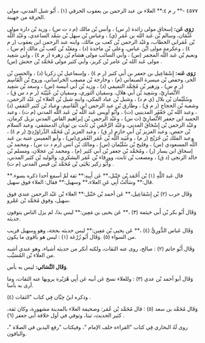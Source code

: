٤٥٧٧ -** ر م ٤:** العلاء بن عبد الرحمن بن يعقوب الحرقي (١) ، أَبُو شبل المدني، مولى الحرقة من جهينة.

**رَوَى عَن:** إسحاق مولى زائدة (ر س) ، وأنس بْن مالك (م د ت س) ، وزيد بْن دارة مولى عُثْمَان، وسالم بْن عَبد الله بن عُمَر (ي) ، وعباس بْن سهل بْن سَعْد الساعدي، وعَبْد اللَّه بْن عُمَرابن الخطاب، وعَبْد الرحمن بْن كعب بن مالك، وابنه عبد الرحمن ابن يعقوب (ر م ٤) ، وعكرمة مولى ابْن عباس، وعلي بْن ماجدة (د) ، ومعَبْد بْن كعب بْن مالك (م س) ، ونعيم بْن عَبد اللَّه المجمر (س) ، وأبي السائب مولى هشام بْن زهرة (ر م ٤) ، وأبي سَعِيد مولى عَبد الله بْن عامر بْن كريز، وأبي كثير مولى مُحَمَّد بْن جحش (س) .

**رَوَى عَنه:** إِسْمَاعِيل بن جعفر بن أَبي كثير (ر م ٤) ، وإسماعيل بْن زكريا (د) ، والحسن بْن الحر، وحفص بْن ميسرة الصنعاني (م) ، وخارجة بْن مصعب الخراساني، وروح بْن الْقَاسِم (ر م س) ، وزهير بْن مُحَمَّد التميمي (د) ، وزيد بْن أَبي أنيسة (س) ، وسعد بْن سَعِيد الأَنْصارِيّ، وسَعِيد بْن أَبي هلال، وسفيان الثوري، وسفيان بْن عُيَيْنَة (ر م د س ق) ، وسُلَيْمان بْن بلال (ي م د) ، وشبل بْن عباد المكي، وابنه شبل بْن العلاء بْن عَبْد الرحمن، وشعبة بْن الحجاج (ر م ق) ، وطارق بْن عبد الرحمن ابن الْقَاسِم، وعباد بْن كثير الثقفي (د) ، وعبد الله بْن جَعْفَر المدينيي (ت) ، وأَبُو أويس عَبد اللَّه بْن عَبد اللَّه المدني (م ت) ، وعبد الحميد ابن جعفر الأَنْصارِيّ (ت س) ، وعَبْد الرحمن بْن إبراهيم القاص المدني نزيل كرمان، وعَبْد الرحمن بْن إِسْحَاقَ المدني، وعَبْد الرَّحْمَنِ بْن ثابت بن ثوبان الدمشقي، وعبد السلام بْن حفص، وعبد العزيز بْن أَبي حازم (ر ق) ، وعبد العزيز بْن مُحَمَّد الدَّراوَرْدِيّ (ر م ٤) ، وعبد الملك بْن جُرَيْج (ر م) ، وعُبَيد اللَّه بْن عُمَر العُمَري(س) ، وأبو العميس عتبة بن عَبد اللَّه المسعودي (س) ، وفليح بْن سُلَيْمان (س) ، ومالك بْن أنس (رم د ت س) ، ومحمد بْن إسحاق ابن يسار (ر) ، ومُحَمَّد بْن جعفر بْن أَبي كثير (م) ، ومحمد بْن عجلان، ومسلم بْن خالد الزنجي (د ق) ، ومصعب بْن ثابت، وورقاء بْن عُمَر اليشكري، والوليد بْن كثير المدني، وأَبُو زكير يَحْيَى بْن مُحَمَّد بْن قيس المدني (م ت) .

قال عَبد اللَّهِ (١) بْن أَحْمَد بْن حَنْبَل،** عَن أَبِيهِ:** ثقة لَمْ أسمع أحدا ذكره بسوء.** قال:** وسَأَلتُ أَبِي عَنِ العلاء،** وسهيل:** فقال: العلاء فوق سهيل.

وَقَال حرب (٢) بْن إِسْمَاعِيل،** عَن أحمد بْن حَنْبَل:** العلاء بْن عَبْد الرحمن عندي فوق سهيل، وفوق مُحَمَّد بْن عَمْرو.

وَقَال أَبُو بكر بْن أَبي خيثمة (٣) ،** عَن يحيى بن مَعِين:** ليس بذا، لم يزل الناس يتوقون حديثه.

وَقَال عَباس الدُّورِيُّ (٤) ،** عَن يحيى بْن مَعِين:** ليس حديثه بحجة، وهو وسهيل قريب من السواء (٥) .وَقَال أَبُو زُرْعَة (١) : ليس هو بأقوى ما يكون.

وَقَال أَبُو حاتم (٢) : صالح، روى عنه الثقات، ولكنه أنكر من حديثه أشياء، وهو عندي أشبه من العلاء بْن المُسَيَّب.

**وَقَال النَّسَائي:** ليس به بأس.

وَقَال أبو أحمد بْن عدي (٣) : وللعلاء نسخ عَن أبيه عَن أَبِي هُرَيْرة يرويها عنه الثقات، وما أرى به بأسا.

وذكره ابنُ حِبَّان فِي كتاب "الثقات (٤) .

وَقَال مُحَمَّد بن سعد (٥) : قال مُحَمَّد بْن عُمَر: وصحيفة العلاء بالمدينة مشهورة، وكان ثقة، كثير الحديث، ثبتا، وتوفي في أول خلافة أبي جعفر (٦) .

روى لَهُ البخاري فِي كتاب "القراءة خلف الإمام "، وفيكتاب "رفع اليدين في الصلاة "، والباقون.